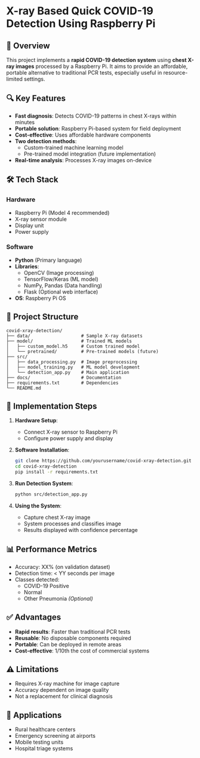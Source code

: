# X-ray Based Quick COVID-19 Detection Using Raspberry Pi

## 📌 Overview
This project implements a **rapid COVID-19 detection system** using **chest X-ray images** processed by a Raspberry Pi. It aims to provide an affordable, portable alternative to traditional PCR tests, especially useful in resource-limited settings.

## 🔍 Key Features
- **Fast diagnosis**: Detects COVID-19 patterns in chest X-rays within minutes
- **Portable solution**: Raspberry Pi-based system for field deployment
- **Cost-effective**: Uses affordable hardware components
- **Two detection methods**:
  - Custom-trained machine learning model
  - Pre-trained model integration (future implementation)
- **Real-time analysis**: Processes X-ray images on-device

## 🛠️ Tech Stack
### Hardware
- Raspberry Pi (Model 4 recommended)
- X-ray sensor module
- Display unit
- Power supply

### Software
- **Python** (Primary language)
- **Libraries**:
  - OpenCV (Image processing)
  - TensorFlow/Keras (ML model)
  - NumPy, Pandas (Data handling)
  - Flask (Optional web interface)
- **OS**: Raspberry Pi OS

## 📂 Project Structure
```
covid-xray-detection/
├── data/                   # Sample X-ray datasets
├── model/                  # Trained ML models
│   ├── custom_model.h5     # Custom trained model
│   └── pretrained/         # Pre-trained models (future)
├── src/
│   ├── data_processing.py  # Image preprocessing
│   ├── model_training.py   # ML model development
│   └── detection_app.py    # Main application
├── docs/                   # Documentation
├── requirements.txt        # Dependencies
└── README.md
```

## 🚀 Implementation Steps
1. **Hardware Setup**:
   - Connect X-ray sensor to Raspberry Pi
   - Configure power supply and display

2. **Software Installation**:
   ```bash
   git clone https://github.com/yourusername/covid-xray-detection.git
   cd covid-xray-detection
   pip install -r requirements.txt
   ```

3. **Run Detection System**:
   ```bash
   python src/detection_app.py
   ```

4. **Using the System**:
   - Capture chest X-ray image
   - System processes and classifies image
   - Results displayed with confidence percentage

## 📊 Performance Metrics
- Accuracy: XX% (on validation dataset)
- Detection time: < YY seconds per image
- Classes detected:
  - COVID-19 Positive
  - Normal
  - Other Pneumonia *(Optional)*

## ✅ Advantages
- **Rapid results**: Faster than traditional PCR tests
- **Reusable**: No disposable components required
- **Portable**: Can be deployed in remote areas
- **Cost-effective**: 1/10th the cost of commercial systems

## ⚠️ Limitations
- Requires X-ray machine for image capture
- Accuracy dependent on image quality
- Not a replacement for clinical diagnosis

## 🌟 Applications
- Rural healthcare centers
- Emergency screening at airports
- Mobile testing units
- Hospital triage systems
